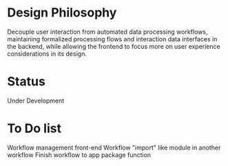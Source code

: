 # Design Philosophy
Decouple user interaction from automated data processing workflows, maintaining formalized processing flows and interaction data interfaces in the backend, while allowing the frontend to focus more on user experience considerations in its design. 
# Status
Under Development
# To Do list
Workflow management front-end
Workflow "import" like module in another workflow
Finish workflow to app package function
